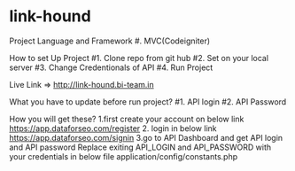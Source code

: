 # link-hound


Project Language and Framework
#. MVC(Codeigniter) 

How to set Up Project
#1. Clone repo from git hub
#2. Set on your local server
#3. Change Credentionals of API
#4. Run Project

Live Link 
=> http://link-hound.bi-team.in


What  you have to update before run project?
#1. API login
#2. API Password

How you will get these?
1.first create your account on below link
https://app.dataforseo.com/register
2. login in  below link
	https://app.dataforseo.com/signin
3.go to API Dashboard and get API login and API password Replace  exiting API_LOGIN and API_PASSWORD with your credentials in below file
	application/config/constants.php
